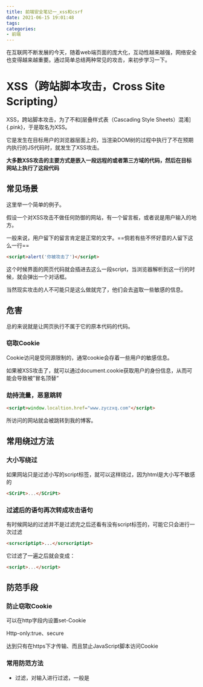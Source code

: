 ```yaml
---
title: 前端安全笔记一_xss和csrf
date: 2021-06-15 19:01:48
tags:
categories:
- 前端
---
```


在互联网不断发展的今天，随着web端页面的庞大化，互动性越来越强，网络安全也变得越来越重要。通过简单总结两种常见的攻击，来初步学习一下。

# XSS（跨站脚本攻击，Cross Site Scripting）

XSS，跨站脚本攻击，为了不和[层叠样式表（Cascading Style Sheets）混淆]{.pink}，于是取名为XSS。

它是发生在目标用户的浏览器层面上的，当渲染DOM树的过程中执行了不在预期内执行的JS代码时，就发生了XSS攻击。

**大多数XSS攻击的主要方式是嵌入一段远程的或者第三方域的代码，然后在目标网站上执行了这段代码**

## 常见场景

这里举一个简单的例子。

假设一个对XSS攻击不做任何防御的网站，有一个留言板，或者说是用户输入的地方。

一般来说，用户留下的留言肯定是正常的文字。==倘若有些不怀好意的人留下这么一行==

```html
<script>alert('你被攻击了')</script>
```

这个时候界面的网页代码就会插进去这么一段script，当浏览器解析到这一行的时候，就会弹出一个对话框。

当然现实攻击的人不可能只是这么做就完了，他们会去盗取一些敏感的信息。

## 危害

总的来说就是让网页执行不属于它的原本代码的代码。

### 窃取Cookie

Cookie访问是受同源限制的，通常cookie会存着一些用户的敏感信息。

如果被XSS攻击了，就可以通过document.cookie获取用户的身份信息，从而可能会导致被”冒名顶替“

### 劫持流量，恶意跳转

```html
<script>window.localtion.href="www.zyczxq.com"</script>
```

所访问的网站就会被跳转到我的博客。

## 常用绕过方法

### 大小写绕过

如果网站只是过滤小写的script标签，就可以这样绕过，因为html是大小写不敏感的

```html
<SCriPt>...</SCriPt>
```

### 过滤后的语句再次转成攻击语句

有时候网站的过滤并不是过滤完之后还看有没有script标签的，可能它只会进行一次过滤

```html
<scrscriptipt>...</scrscriptipt>
```

它过滤了一遍之后就会变成：

```html
<script>...</script>
```

## 防范手段

### 防止窃取Cookie

可以在http字段内设置set-Cookie

Http-only:true、secure

达到只有在https下才传输、而且禁止JavaScript脚本访问Cookie

### 常用防范方法

- 过滤，对输入进行过滤，一般是<script>、<a>等标签进行过滤
- 编码，对一些常见的符号，进行转换编码，就不会执行了
- 限制，限制输入长度。

# CSRF（跨站请求伪造，Cross Site Request Forgery）

CSRF攻击就是字面意思，在别的站点伪造了一个请求，盗用了别人的身份，以别人的身份发送恶意请求，但对服务器来说是合法的。

在受害者访问一个网站时，其Cookie没有过期的情况下，攻击者伪造一个链接地址让受害者点击，从而形成CSRF

## 常见场景

假设网站A、网站B、受害用户C

1. 受害用户C正常登录网站A
2. 用户信息通过验证后，网站A产生Cookie信息返回给浏览器，并登录成功，**可以以用户C身份发送请求到网站A**
3. 用户未退出网站A的情况下，打开另一个网站B
4. 网站B接收到用户请求后，返回一些攻击性代码，并发出一个请求要求访问第三方站点A
5. [浏览器接收到这些攻击性代码后，根据网站B的要求，在用户不知情的情况下携带Cookie，即以用户C身份向网站A发出请求，这时候网站A会以用户C的权限进行处理]{.pink}

简单来说，就是利用后台有规律的接口，来诱导用户发出请求。

## 例子

假设orange在银行有一笔存款，通过对银行网站发送这样的请求，能把100块转到七海的账户上。

```http
http://bank.com/transfer?account=orange&amount=100&to=nanami
```

某坏人red在银行也有自己的账户，而且他发现这样的链接能让用户转账操作。

```http
http://back.com/transfer?account=orange&amount=100&to=red
```

但是他自己发起肯定不可能转成功，因为在转账之前银行肯定会检测用户身份（通过cookie之类的）

这样的话，通过CSRF不就可以成功了吗？他首先弄了一个网站，在里面某些图片或之类的带有src属性的地方放入这么一个玩意

以图片为例

```html
<img src="http://back.com/transfer?account=orange&amount=100&to=red"/>
```

当orange访问这个网站的时候，orange的浏览器就会发一个请求，并附带cookie发向银行，在cookie等认证信息还没有过期情况下，就会成功完成转账操作，而银行也只会认为这确实是orange自己发出的请求

## 防范手段

### 设置验证码

让用户每次进行敏感操作的表单提交时都要输入验证码即可

### 验证HTTP Referer字段

在http协议中，头部有一个字段叫做Referer字段，[它记录了http请求的来源地址]{.pink}，一般来说，在一个安全受限页面，比如银行转帐，要触发这个操作应该是在银行的页面上点击按钮，也就是说，发起这个请求的地址应该是back.com。

但是黑客如果要发起请求只能在自己的网站上，这样的话Referer值是不合法的，会被拒绝。

但是这样也有一些问题，有些用户设置了不发送referer值，这个时候可能会被认为是csrf攻击而拒绝合法用户请求。而且Referer值也不是一定安全的，IE6中就有方法可以篡改这个值。

### 在请求地址中添加token并验证

CSRF之所以成功，是因为黑客可以完全伪造用户的请求，用户验证信息全部都存在于cookie中，这个时候我们可以放入一些黑客不能伪造的信息，而且这个信息不能存在于cookie内。

所以就在HTTP请求中以参数的形式加入一个随机产生的token，并在服务器端建立一个拦截器来验证这个token，要是没有token或者token不正确，就说明不合法。

token的添加相对referer字段要更加麻烦的多，而且他也不是绝对安全的。